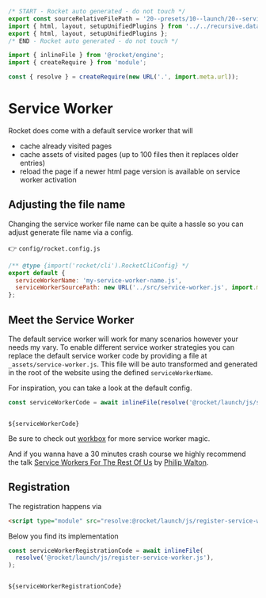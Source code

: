 ```js server
/* START - Rocket auto generated - do not touch */
export const sourceRelativeFilePath = '20--presets/10--launch/20--service-worker.rocket.md';
import { html, layout, setupUnifiedPlugins } from '../../recursive.data.js';
export { html, layout, setupUnifiedPlugins };
/* END - Rocket auto generated - do not touch */

import { inlineFile } from '@rocket/engine';
import { createRequire } from 'module';

const { resolve } = createRequire(new URL('.', import.meta.url));
```

# Service Worker

Rocket does come with a default service worker that will

- cache already visited pages
- cache assets of visited pages (up to 100 files then it replaces older entries)
- reload the page if a newer html page version is available on service worker activation

## Adjusting the file name

Changing the service worker file name can be quite a hassle so you can adjust generate file name via a config.

👉 `config/rocket.config.js`

```js
/** @type {import('rocket/cli').RocketCliConfig} */
export default {
  serviceWorkerName: 'my-service-worker-name.js',
  serviceWorkerSourcePath: new URL('../src/service-worker.js', import.meta.url).href,
};
```

## Meet the Service Worker

The default service worker will work for many scenarios however your needs my vary.
To enable different service worker strategies you can replace the default service worker code by providing a file at `_assets/service-worker.js`.
This file will be auto transformed and generated in the root of the website using the defined `serviceWorkerName`.

For inspiration, you can take a look at the default config.

```js server
const serviceWorkerCode = await inlineFile(resolve('@rocket/launch/js/service-worker.js'));
```

<pre><code>
${serviceWorkerCode}
</code></pre>

Be sure to check out [workbox](https://developers.google.com/web/tools/workbox) for more service worker magic.

And if you wanna have a 30 minutes crash course we highly recommend the talk [Service Workers For The Rest Of Us](https://vimeo.com/362260166) by [Philip Walton](https://twitter.com/philwalton).

## Registration

The registration happens via

```html
<script type="module" src="resolve:@rocket/launch/js/register-service-worker.js"></script>
```

Below you find its implementation

```js server
const serviceWorkerRegistrationCode = await inlineFile(
  resolve('@rocket/launch/js/register-service-worker.js'),
);
```

<pre><code>
${serviceWorkerRegistrationCode}
</code></pre>
